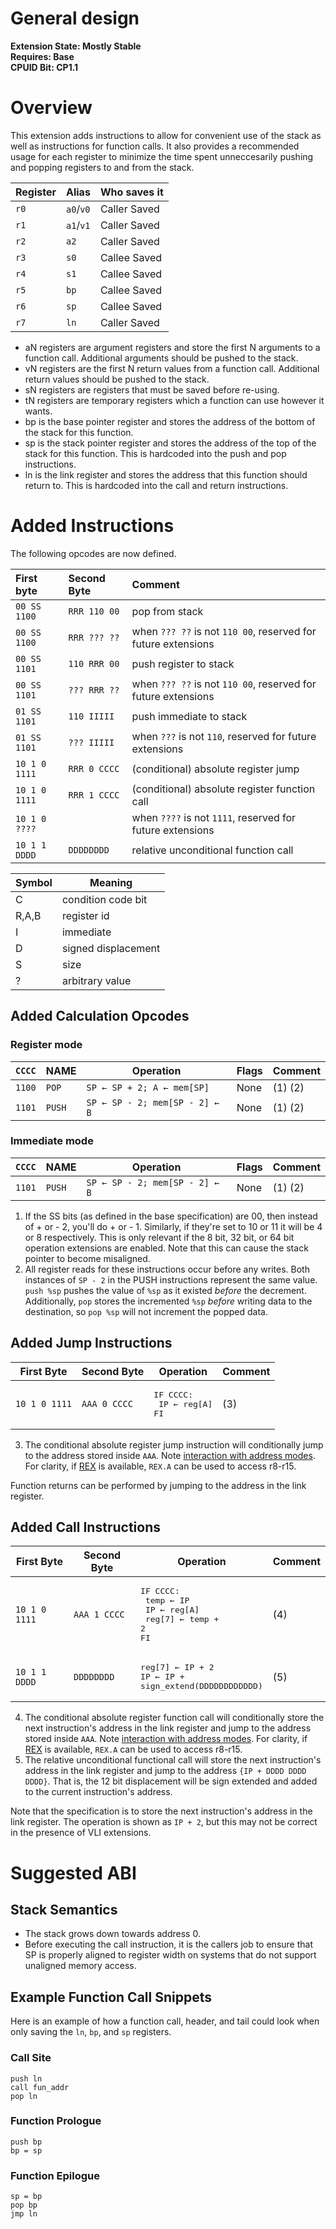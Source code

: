 # General design

**Extension State: Mostly Stable**  
**Requires: Base**  
**CPUID Bit: CP1.1**

# Overview

This extension adds instructions to allow for convenient use of the stack as well as instructions for function calls. It also provides a recommended usage for each register to minimize the time spent unneccesarily pushing and popping registers to and from the stack.

| Register | Alias     | Who saves it |
|----------|-----------|--------------|
| `r0`     | `a0`/`v0` | Caller Saved |
| `r1`     | `a1`/`v1` | Caller Saved |
| `r2`     | `a2`      | Caller Saved |
| `r3`     | `s0`      | Callee Saved |
| `r4`     | `s1`      | Callee Saved |
| `r5`     | `bp`      | Callee Saved |
| `r6`     | `sp`      | Callee Saved |
| `r7`     | `ln`      | Caller Saved |

- aN registers are argument registers and store the first N arguments to a function call. Additional arguments should be pushed to the stack.
- vN registers are the first N return values from a function call. Additional return values should be pushed to the stack.
- sN registers are registers that must be saved before re-using.
- tN registers are temporary registers which a function can use however it wants.
- bp is the base pointer register and stores the address of the bottom of the stack for this function.
- sp is the stack pointer register and stores the address of the top of the stack for this function. This is hardcoded into the push and pop instructions.
- ln is the link register and stores the address that this function should return to. This is hardcoded into the call and return instructions.

# Added Instructions

The following opcodes are now defined.

| First byte    | Second Byte  | Comment                                                       |
|:--------------|:-------------|:--------------------------------------------------------------|
| `00 SS 1100`  | `RRR 110 00` | pop from stack                                                |
| `00 SS 1100`  | `RRR ??? ??` | when `??? ??` is not `110 00`, reserved for future extensions |
| `00 SS 1101`  | `110 RRR 00` | push register to stack                                        |
| `00 SS 1101`  | `??? RRR ??` | when `??? ??` is not `110 00`, reserved for future extensions |
| `01 SS 1101`  | `110 IIIII`  | push immediate to stack                                       |
| `01 SS 1101`  | `??? IIIII`  | when `???` is not `110`, reserved for future extensions       |
| `10 1 0 1111` | `RRR 0 CCCC` | (conditional) absolute register jump                          |
| `10 1 0 1111` | `RRR 1 CCCC` | (conditional) absolute register function call                 |
| `10 1 0 ????` |              | when `????` is not `1111`, reserved for future extensions     |
| `10 1 1 DDDD` | `DDDDDDDD`   | relative unconditional function call                          |

| Symbol | Meaning                                    |
|--------|--------------------------------------------|
| C      | condition code bit                         |
| R,A,B  | register id                                |
| I      | immediate                                  |
| D      | signed displacement                        |
| S      | size                                       |
| ?      | arbitrary value                            |

## Added Calculation Opcodes

### Register mode

| `CCCC` | NAME    | Operation                                 | Flags  | Comment |
|--------|---------|-------------------------------------------|--------|---------|
| `1100` | `POP`   | <code>SP ← SP + 2; A ← mem[SP]</code>     | None   | (1) (2) |
| `1101` | `PUSH`  | <code>SP ← SP - 2; mem[SP - 2] ← B</code> | None   | (1) (2) |

### Immediate mode

| `CCCC` | NAME    | Operation                                 | Flags  | Comment |
|--------|---------|-------------------------------------------|--------|---------|
| `1101` | `PUSH`  | <code>SP ← SP - 2; mem[SP - 2] ← B</code> | None   | (1) (2) |

1) If the SS bits (as defined in the base specification) are 00, then instead of + or - 2, you'll do + or - 1. Similarly, if they're set to 10 or 11 it will be 4 or 8 respectively. This is only relevant if the 8 bit, 32 bit, or 64 bit operation extensions are enabled. Note that this can cause the stack pointer to become misaligned.
2) All register reads for these instructions occur before any writes. Both instances of `SP - 2` in the PUSH instructions represent the same value. `push %sp` pushes the value of `%sp` as it existed _before_ the decrement. Additionally, `pop` stores the incremented `%sp` _before_ writing data to the destination, so `pop %sp` will not increment the popped data.

## Added Jump Instructions

| First Byte    | Second Byte  | Operation                   | Comment|
|---------------|--------------|-----------------------------|--------|
| `10 1 0 1111` | `AAA 0 CCCC` | <pre>IF CCCC:<br>  IP ← reg[A]<br>FI</pre> | (3) |

3) The conditional absolute register jump instruction will conditionally jump to the address stored inside `AAA`. Note [interaction with address modes](../mode-control-register.md#recommendations). For clarity, if [REX](../expanded-registers/README.md) is available, `REX.A` can be used to access r8-r15.

Function returns can be performed by jumping to the address in the link register.

## Added Call Instructions

| First Byte    | Second Byte  | Operation | Comment |      
|--|--|--|--|
| `10 1 0 1111` | `AAA 1 CCCC` | <pre>IF CCCC:<br>  temp ← IP<br>  IP ← reg[A]<br>  reg[7] ← temp + 2<br>FI</pre> | (4) |
| `10 1 1 DDDD` | `DDDDDDDD`   | <pre>reg[7] ← IP + 2<br>IP ← IP + sign_extend(DDDDDDDDDDDD)</pre>                | (5) |


4) The conditional absolute register function call will conditionally store the next instruction's address in the link register and jump to the address stored inside `AAA`. Note [interaction with address modes](../mode-control-register.md#recommendations). For clarity, if [REX](../expanded-registers/README.md) is available, `REX.A` can be used to access r8-r15.
5) The relative unconditional functional call will store the next instruction's address in the link register and jump to the address `{IP + DDDD DDDD DDDD}`. That is, the 12 bit displacement will be sign extended and added to the current instruction's address.

Note that the specification is to store the next instruction's address in the link register. The operation is shown as `IP + 2`, but this may not be correct in the presence of VLI extensions.

# Suggested ABI

## Stack Semantics

- The stack grows down towards address 0.
- Before executing the call instruction, it is the callers job to ensure that SP is properly aligned to register width on systems that do not support unaligned memory access.

## Example Function Call Snippets

Here is an example of how a function call, header, and tail could look when only saving the `ln`, `bp`, and `sp` registers.

### Call Site

```
push ln
call fun_addr
pop ln
```

### Function Prologue

```
push bp
bp = sp
```

### Function Epilogue

```
sp = bp
pop bp
jmp ln
```
